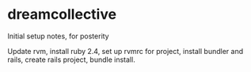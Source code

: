 # dreamcollective

Initial setup notes, for posterity

Update rvm, install ruby 2.4, set up rvmrc for project, install bundler and rails, create rails project, bundle install.



